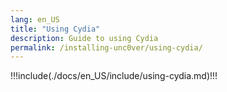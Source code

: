 ```yaml
---
lang: en_US
title: "Using Cydia"
description: Guide to using Cydia
permalink: /installing-unc0ver/using-cydia/
---
```


!!!include(./docs/en_US/include/using-cydia.md)!!!